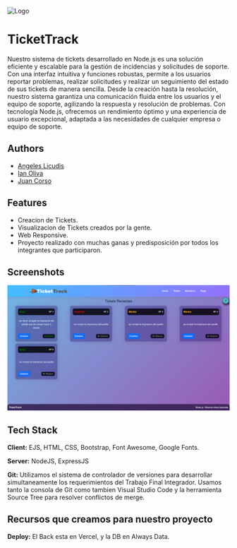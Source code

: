 
![Logo](https://github.com/Leonardofsirota/ProyectoCodoACodo/blob/juan/assets/img/TIcketTrack.png)


# TicketTrack

Nuestro sistema de tickets desarrollado en Node.js es una solución eficiente y escalable para la gestión de incidencias y solicitudes de soporte. Con una interfaz intuitiva y funciones robustas, permite a los usuarios reportar problemas, realizar solicitudes y realizar un seguimiento del estado de sus tickets de manera sencilla. Desde la creación hasta la resolución, nuestro sistema garantiza una comunicación fluida entre los usuarios y el equipo de soporte, agilizando la respuesta y resolución de problemas. Con tecnología Node.js, ofrecemos un rendimiento óptimo y una experiencia de usuario excepcional, adaptada a las necesidades de cualquier empresa o equipo de soporte.


## Authors

- [Angeles Licudis](https://github.com/AngelesLicudis)
- [Ian Oliva](https://github.com/IanOliva)
- [Juan Corso](https://github.com/JhonKophler)


## Features

- Creacion de Tickets.
- Visualizacion de Tickets creados por la gente.
- Web Responsive.
- Proyecto realizado con muchas ganas y predisposición por todos los integrantes que participaron.


## Screenshots

![App Screenshot](https://github.com/JhonKophler/ProyectoCodoACodo/blob/main/assets/img/sistema.png)


## Tech Stack

**Client:** EJS, HTML, CSS, Bootstrap, Font Awesome, Google Fonts.

**Server:** NodeJS, ExpressJS

**Git:** Utilizamos el sistema de controlador de versiones para desarrollar simultaneamente los requerimientos del Trabajo Final Integrador. Usamos tanto la consola de Git como tambien Visual Studio Code y la herramienta Source Tree para resolver conflictos de merge.

## Recursos que creamos para nuestro proyecto

**Deploy:** El Back esta en Vercel, y la DB en Always Data.